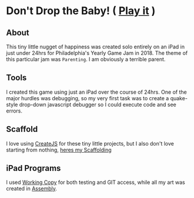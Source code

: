 # Don't Drop the Baby! ( [Play it](https://willstall.github.io/DontDropTheBaby/) )

## About
This tiny little nugget of happiness was created solo entirely on an iPad in just under 24hrs for Philadelphia's Yearly Game Jam in 2018. The theme of this particular jam was `Parenting`. I am obviously a terrible parent.

## Tools
I created this game using just an iPad over the course of 24hrs. One of the major hurdles was debugging, so my very first task was to create a quake-style drop-down javascript debugger so I could execute code and see errors.

## Scaffold
I love using [CreateJS](https://github.com/CreateJS/CreateJS) for these tiny little projects, but I also don't love starting from nothing, [heres my Scaffolding](https://github.com/willstall/CreateJSScaffold)

## iPad Programs

I used [Working Copy](https://workingcopyapp.com) for both testing and GIT access, while all my art was created in [Assembly](http://assemblyapp.co).
